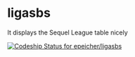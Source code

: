 ligasbs
=======

It displays the Sequel League table nicely

[ ![Codeship Status for epeicher/ligasbs](https://www.codeship.io/projects/762e1e50-2aa0-0132-13f5-3a647b7b807e/status)](https://www.codeship.io/projects/38308)
